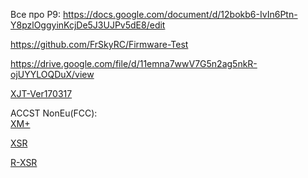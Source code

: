Все про Р9: https://docs.google.com/document/d/12bokb6-IvIn6Ptn-Y8pzlOggyinKcjDe5J3UJPv5dE8/edit

https://github.com/FrSkyRC/Firmware-Test

https://drive.google.com/file/d/11emna7wwV7G5n2ag5nkR-ojUYYLOQDuX/view

[XJT-Ver170317](https://github.com/ikherty/droneDOCS/raw/main/docs/assets/firmware/XJT-Ver170317.zip)

ACCST NonEu(FCC):  
[XM+](https://github.com/ikherty/droneDOCS/raw/main/docs/assets/firmware/XM_with_RSSI_NonEU.zip)

[XSR](https://github.com/ikherty/droneDOCS/raw/main/docs/assets/firmware/XSR_ACCST_FPORT_NonEU.zip)

[R-XSR](https://github.com/ikherty/droneDOCS/raw/main/docs/assets/firmware/R-XSR_ACCST_NonEU.zip)
